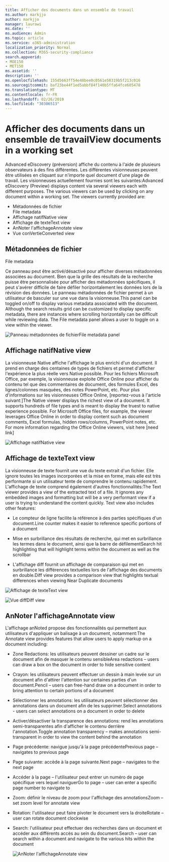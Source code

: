 ```yaml
---
title: Afficher des documents dans un ensemble de travail
ms.author: markjjo
author: markjjo
manager: laurawi
ms.date: ''
ms.audience: Admin
ms.topic: article
ms.service: o365-administration
localization_priority: Normal
ms.collection: M365-security-compliance
search.appverid:
- MOE150
- MET150
ms.assetid: ''
description: ''
ms.openlocfilehash: 155d5663ff54e48bee0c0561e58319b5f213c016
ms.sourcegitcommit: baf23be44f1ed5abbf84f140b5ffa64fce605478
ms.translationtype: MT
ms.contentlocale: fr-FR
ms.lasthandoff: 02/26/2019
ms.locfileid: "30306513"
---
```

# <a name="view-documents-in-a-working-set"></a><span data-ttu-id="76fcc-102">Afficher des documents dans un ensemble de travail</span><span class="sxs-lookup"><span data-stu-id="76fcc-102">View documents in a working set</span></span>

<span data-ttu-id="76fcc-p101">Advanced eDiscovery (préversion) affiche du contenu à l'aide de plusieurs observateurs à des fins différentes. Les différentes visionneuses peuvent être utilisées en cliquant sur n'importe quel document d'une plage de travail. Les visionneuses actuellement fournies sont les suivantes:</span><span class="sxs-lookup"><span data-stu-id="76fcc-p101">Advanced eDiscovery (Preview) displays content via several viewers each with different purposes. The various viewers can be used by clicking on any document within a working set. The viewers currently provided are:</span></span>

- <span data-ttu-id="76fcc-106">Métadonnées de fichier  
</span><span class="sxs-lookup"><span data-stu-id="76fcc-106">File metadata</span></span>
- <span data-ttu-id="76fcc-107">Affichage natif</span><span class="sxs-lookup"><span data-stu-id="76fcc-107">Native view</span></span>
- <span data-ttu-id="76fcc-108">Affichage de texte</span><span class="sxs-lookup"><span data-stu-id="76fcc-108">Text view</span></span>
- <span data-ttu-id="76fcc-109">AnNoter l'affichage</span><span class="sxs-lookup"><span data-stu-id="76fcc-109">Annotate view</span></span>
- <span data-ttu-id="76fcc-110">Vue conVertie</span><span class="sxs-lookup"><span data-stu-id="76fcc-110">Converted view</span></span>

## <a name="file-metadata"></a><span data-ttu-id="76fcc-111">Métadonnées de fichier  
</span><span class="sxs-lookup"><span data-stu-id="76fcc-111">File metadata</span></span>

<span data-ttu-id="76fcc-p102">Ce panneau peut être activé/désactivé pour afficher diverses métadonnées associées au document. Bien que la grille des résultats de la recherche puisse être personnalisée pour afficher des métadonnées spécifiques, il peut s'avérer difficile de faire défiler horizontalement les données lors de la révision des données. Le panneau métadonnées de fichier permet à un utilisateur de basculer sur une vue dans la visionneuse.</span><span class="sxs-lookup"><span data-stu-id="76fcc-p102">This panel can be toggled on/off to display various metadata associated with the document. Although the search results grid can be customized to display specific metadata, there are instances where scrolling horizontally can be difficult while reviewing data. The File metadata panel allows a user to toggle on a view within the viewer.</span></span>

![<span data-ttu-id="76fcc-115">Panneau métadonnées de fichier</span><span class="sxs-lookup"><span data-stu-id="76fcc-115">File metadata panel</span></span>
](../media/Reviewimage2.png)

## <a name="native-view"></a><span data-ttu-id="76fcc-116">Affichage natif</span><span class="sxs-lookup"><span data-stu-id="76fcc-116">Native view</span></span>

<span data-ttu-id="76fcc-p103">La visionneuse Native affiche l'affichage le plus enrichi d'un document. Il prend en charge des centaines de types de fichiers et permet d'afficher l'expérience la plus réelle vers Native possible. Pour les fichiers Microsoft Office, par exemple, la visionneuse exploite Office Online pour afficher du contenu tel que des commentaires de document, des formules Excel, des lignes/colonnes masquées, des notes PowerPoint, etc. Pour plus d'informations sur les visionneuses Office Online, \[reportez-vous à l'article suivant:\]</span><span class="sxs-lookup"><span data-stu-id="76fcc-p103">The Native viewer displays the richest view of a document. It supports hundreds of file types and is meant to display the truest to native experience possible. For Microsoft Office files, for example, the viewer leverages Office Online in order to display content such as document comments, Excel formulas, hidden rows/columns, PowerPoint notes, etc. For more information regarding the Office Online viewers, visit here \[need link\]</span></span>

![<span data-ttu-id="76fcc-120">Affichage natif</span><span class="sxs-lookup"><span data-stu-id="76fcc-120">Native view</span></span>
](../media/Reviewimage3.png)

## <a name="text-view"></a><span data-ttu-id="76fcc-121">Affichage de texte</span><span class="sxs-lookup"><span data-stu-id="76fcc-121">Text view</span></span>

<span data-ttu-id="76fcc-p104">La visionneuse de texte fournit une vue du texte extrait d'un fichier. Elle ignore toutes les images incorporées et la mise en forme, mais elle est très performante si un utilisateur tente de comprendre le contenu rapidement. L'affichage de texte comprend également d'autres fonctionnalités:</span><span class="sxs-lookup"><span data-stu-id="76fcc-p104">The Text viewer provides a view of the extracted text of a file. It ignores any embedded images and formatting but will be a very performant view if a user is trying to understand the content quickly. Text view also includes other features:</span></span>

  - <span data-ttu-id="76fcc-125">Le compteur de ligne facilite la référence à des parties spécifiques d'un document.</span><span class="sxs-lookup"><span data-stu-id="76fcc-125">Line counter makes it easier to reference specific portions of a document</span></span>

  - <span data-ttu-id="76fcc-126">Mise en surbrillance des résultats de recherche, qui met en surbrillance les termes dans le document, ainsi que la barre de défilement</span><span class="sxs-lookup"><span data-stu-id="76fcc-126">Search hit highlighting that will highlight terms within the document as well as the scrollbar</span></span>

  - <span data-ttu-id="76fcc-127">L'affichage diff fournit un affichage de comparaison qui met en surbrillance les différences textuelles lors de l'affichage des documents en double.</span><span class="sxs-lookup"><span data-stu-id="76fcc-127">Diff view provides a comparison view that highlights textual differences when viewing Near Duplicate documents</span></span>

![<span data-ttu-id="76fcc-128">Affichage de texte</span><span class="sxs-lookup"><span data-stu-id="76fcc-128">Text view</span></span>
](../media/Reviewimage4.png)

![<span data-ttu-id="76fcc-129">Vue diff</span><span class="sxs-lookup"><span data-stu-id="76fcc-129">Diff view</span></span>
](../media/Reviewimage5.png)

## <a name="annotate-view"></a><span data-ttu-id="76fcc-130">AnNoter l'affichage</span><span class="sxs-lookup"><span data-stu-id="76fcc-130">Annotate view</span></span>

<span data-ttu-id="76fcc-131">L'affichage anNoted propose des fonctionnalités qui permettent aux utilisateurs d'appliquer un balisage à un document, notamment:</span><span class="sxs-lookup"><span data-stu-id="76fcc-131">The Annotate view provides features that allow users to apply markup on a document including:</span></span>

  - <span data-ttu-id="76fcc-132">Zone Redactions: les utilisateurs peuvent dessiner un cadre sur le document afin de masquer le contenu sensible</span><span class="sxs-lookup"><span data-stu-id="76fcc-132">Area redactions – users can draw a box on the document in order to hide sensitive content</span></span>

  - <span data-ttu-id="76fcc-133">Crayon: les utilisateurs peuvent effectuer un dessin à main levée sur un document afin d'attirer l'attention sur certaines parties d'un document.</span><span class="sxs-lookup"><span data-stu-id="76fcc-133">Pencil – users can free-hand draw on a document in order to bring attention to certain portions of a document</span></span>

  - <span data-ttu-id="76fcc-134">Sélectionner les annotations: les utilisateurs peuvent sélectionner des annotations dans un document afin de les supprimer.</span><span class="sxs-lookup"><span data-stu-id="76fcc-134">Select annotations - users can select annotations on a document in order to delete</span></span>

  - <span data-ttu-id="76fcc-135">Activer/désactiver la transparence des annotations: rend les annotations semi-transparentes afin d'afficher le contenu derrière l'annotation.</span><span class="sxs-lookup"><span data-stu-id="76fcc-135">Toggle annotation transparency – makes annotations semi-transparent in order to view the content behind the annotation</span></span>

  - <span data-ttu-id="76fcc-136">Page précédente: navigue jusqu'à la page précédente</span><span class="sxs-lookup"><span data-stu-id="76fcc-136">Previous page – navigates to previous page</span></span>

  - <span data-ttu-id="76fcc-137">Page suivante: accède à la page suivante.</span><span class="sxs-lookup"><span data-stu-id="76fcc-137">Next page – navigates to the next page</span></span>

  - <span data-ttu-id="76fcc-138">Accéder à la page – l'utilisateur peut entrer un numéro de page spécifique vers lequel naviguer</span><span class="sxs-lookup"><span data-stu-id="76fcc-138">Go to page – user can enter a specific page number to navigate to</span></span>

  - <span data-ttu-id="76fcc-139">Zoom: définir le niveau de zoom pour l'affichage des annotations</span><span class="sxs-lookup"><span data-stu-id="76fcc-139">Zoom – set zoom level for annotate view</span></span>

  - <span data-ttu-id="76fcc-140">Rotation: l'utilisateur peut faire pivoter le document vers la droite</span><span class="sxs-lookup"><span data-stu-id="76fcc-140">Rotate – user can rotate document clockwise</span></span>

  - <span data-ttu-id="76fcc-141">Search: l'utilisateur peut effectuer des recherches dans un document et accéder aux différents accès au sein du document.</span><span class="sxs-lookup"><span data-stu-id="76fcc-141">Search – user can search within a document and navigate to the various hits within the document</span></span>
    
    ![<span data-ttu-id="76fcc-142">AnNoter l'affichage</span><span class="sxs-lookup"><span data-stu-id="76fcc-142">Annotate view</span></span>
    ](../media/Reviewimage1.png)